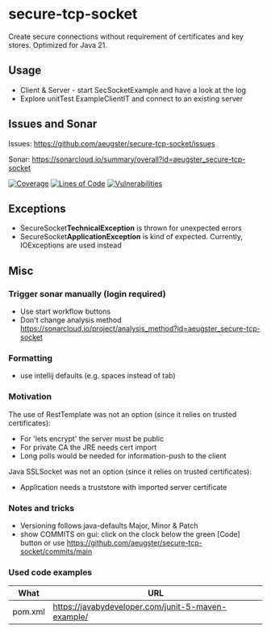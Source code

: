 # secure-tcp-socket
Create secure connections without requirement of certificates and key stores.
Optimized for Java 21.

## Usage
- Client & Server - start SecSocketExample and have a look at the log
- Explore unitTest ExampleClientIT and connect to an existing server

## Issues and Sonar
Issues: https://github.com/aeugster/secure-tcp-socket/issues

Sonar: https://sonarcloud.io/summary/overall?id=aeugster_secure-tcp-socket

[![Coverage](https://sonarcloud.io/api/project_badges/measure?project=aeugster_secure-tcp-socket&metric=coverage)](https://sonarcloud.io/summary/new_code?id=aeugster_secure-tcp-socket)
[![Lines of Code](https://sonarcloud.io/api/project_badges/measure?project=aeugster_secure-tcp-socket&metric=ncloc)](https://sonarcloud.io/summary/new_code?id=aeugster_secure-tcp-socket)
[![Vulnerabilities](https://sonarcloud.io/api/project_badges/measure?project=aeugster_secure-tcp-socket&metric=vulnerabilities)](https://sonarcloud.io/summary/new_code?id=aeugster_secure-tcp-socket)

## Exceptions
- SecureSocket<b>TechnicalException</b> is thrown for unexpected errors
- SecureSocket<b>ApplicationException</b> is kind of expected. Currently, IOExceptions are used instead


## Misc

### Trigger sonar manually (login required)
- Use start workflow buttons
- Don't change analysis method https://sonarcloud.io/project/analysis_method?id=aeugster_secure-tcp-socket

### Formatting
- use intellij defaults (e.g. spaces instead of tab)

### Motivation
The use of RestTemplate was not an option (since it relies on trusted certificates):
- For 'lets encrypt' the server must be public
- For private CA the JRE needs cert import
- Long polls would be needed for information-push to the client

Java SSLSocket was not an option (since it relies on trusted certificates):
- Application needs a truststore with imported server certificate

### Notes and tricks
- Versioning follows java-defaults Major, Minor & Patch
- show COMMITS on gui: click on the clock below the green [Code] button or use https://github.com/aeugster/secure-tcp-socket/commits/main

### Used code examples
| What    | URL                                                |
|---------|----------------------------------------------------|
| pom.xml | https://javabydeveloper.com/junit-5-maven-example/ |

